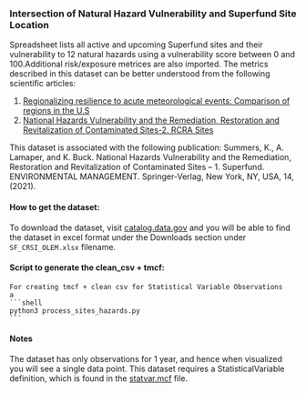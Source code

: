 ### Intersection of Natural Hazard Vulnerability and Superfund Site Location
Spreadsheet lists all active and upcoming Superfund sites and their vulnerability to 12 natural hazards using a vulnerability score between 0 and 100.Additional risk/exposure metrices are also imported. The metrics described in this dataset can be better understood from the following scientific articles:

1. [Regionalizing resilience to acute meteorological events: Comparison of regions in the U.S](https://pubmed.ncbi.nlm.nih.gov/33447596/)
2. [National Hazards Vulnerability and the Remediation, Restoration and Revitalization of Contaminated Sites-2. RCRA Sites](https://pubmed.ncbi.nlm.nih.gov/34123411/)

This dataset is associated with the following publication: Summers, K., A. Lamaper, and K. Buck. National Hazards Vulnerability and the Remediation, Restoration and Revitalization of Contaminated Sites – 1. Superfund. ENVIRONMENTAL MANAGEMENT. Springer-Verlag, New York, NY, USA, 14, (2021).


#### How to get the dataset:
To download the dataset, visit [catalog.data.gov](https://catalog.data.gov/dataset/intersection-of-natural-hazard-vulnerability-and-superfund-site-location) and you will be able to find the dataset in excel format under the Downloads section under `SF_CRSI_OLEM.xlsx` filename.

#### Script to generate the clean_csv + tmcf:
    For creating tmcf + clean csv for Statistical Variable Observations
    a
    ```shell
    python3 process_sites_hazards.py
    ```
#### Notes
The dataset has only observations for 1 year, and hence when visualized you will see a single data point.
This dataset requires a StatisticalVariable definition, which is found in the [statvar.mcf](statvar.mcf) file.